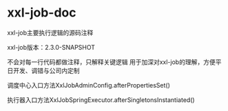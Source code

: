 # xxl-job-doc
xxl-job主要执行逻辑的源码注释

xxl-job版本：2.3.0-SNAPSHOT

不会对每一行代码都做注释，只解释关键逻辑 用于加深对xxl-job的理解，方便平日开发、调错与公司内定制

调度中心入口方法XxlJobAdminConfig.afterPropertiesSet()

执行器入口方法XxlJobSpringExecutor.afterSingletonsInstantiated()

